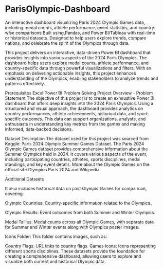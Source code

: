 # ParisOlympic-Dashboard
An interactive dashboard visualizing Paris 2024 Olympic Games data, including medal counts, athlete performance, event statistics, and country-wise comparisons.Built using,Pandas, and Power BI/Tableau with real-time or historical datasets. Designed to help users explore trends, compare nations, and celebrate the spirit of the Olympics through data.

This project delivers an interactive, data-driven Power BI dashboard that provides insights into various aspects of the 2024 Paris Olympics. The dashboard helps users explore medal counts, athlete performance, and country-specific data through powerful visualizations and filters. With an emphasis on delivering actionable insights, this project enhances understanding of the Olympics, enabling stakeholders to analyze trends and patterns effectively.

Prerequisites
Excel
Power BI
Problem Solving
Project Overview - Problem Statement
The objective of this project is to create an exhaustive Power BI dashboard that offers deep insights into the 2024 Paris Olympics. Using a structured and visual approach, the dashboard provides analytics on country performances, athlete achievements, historical data, and sport-specific outcomes. This data can support organizations, analysts, and enthusiasts in understanding key metrics from the games and making informed, data-backed decisions.

Dataset Description
The dataset used for this project was sourced from Kaggle: Paris 2024 Olympic Summer Games Dataset. The Paris 2024 Olympic Games dataset provides comprehensive information about the Summer Olympics held in 2024. It covers various aspects of the event, including participating countries, athletes, sports disciplines, medal standings, and key event details. More about the Olympic Games on the official site Olympics Paris 2024 and Wikipedia

Additional Datasets

It also includes historical data on past Olympic Games for comparison, covering:

Olympic Countries: Country-specific information related to the Olympics.

Olympic Results: Event outcomes from both Summer and Winter Olympics.

Medal Tallies: Medal counts across all Olympic Games, with separate data for Summer and Winter events along with Olympics poster images.

Icons Folder: This folder contains images, such as:

Country Flags: URL links to country flags.
Games Icons: Icons representing different sports disciplines.
These datasets provide the foundation for creating a comprehensive dashboard, allowing users to explore and visualize both current and historical Olympic data.
